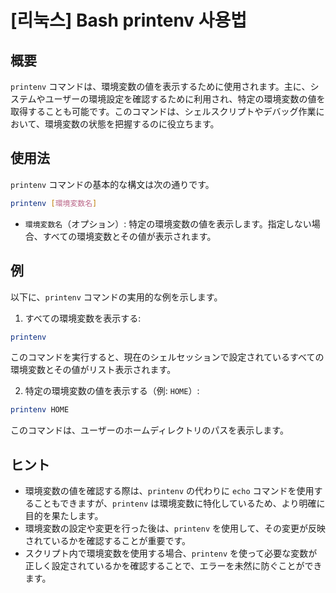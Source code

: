 # [리눅스] Bash printenv 사용법

## 概要
`printenv` コマンドは、環境変数の値を表示するために使用されます。主に、システムやユーザーの環境設定を確認するために利用され、特定の環境変数の値を取得することも可能です。このコマンドは、シェルスクリプトやデバッグ作業において、環境変数の状態を把握するのに役立ちます。

## 使用法
`printenv` コマンドの基本的な構文は次の通りです。

```bash
printenv [環境変数名]
```

- `環境変数名`（オプション）: 特定の環境変数の値を表示します。指定しない場合、すべての環境変数とその値が表示されます。

## 例
以下に、`printenv` コマンドの実用的な例を示します。

1. すべての環境変数を表示する:

```bash
printenv
```

このコマンドを実行すると、現在のシェルセッションで設定されているすべての環境変数とその値がリスト表示されます。

2. 特定の環境変数の値を表示する（例: `HOME`）:

```bash
printenv HOME
```

このコマンドは、ユーザーのホームディレクトリのパスを表示します。

## ヒント
- 環境変数の値を確認する際は、`printenv` の代わりに `echo` コマンドを使用することもできますが、`printenv` は環境変数に特化しているため、より明確に目的を果たします。
- 環境変数の設定や変更を行った後は、`printenv` を使用して、その変更が反映されているかを確認することが重要です。
- スクリプト内で環境変数を使用する場合、`printenv` を使って必要な変数が正しく設定されているかを確認することで、エラーを未然に防ぐことができます。